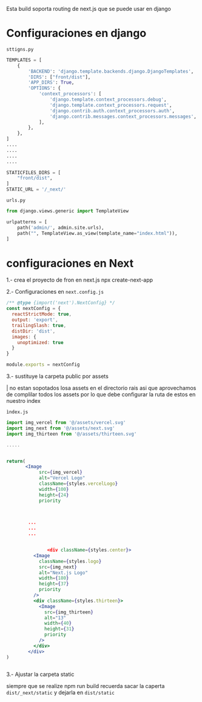Esta build soporta routing de next.js que se puede usar en django

# Configuraciones en django

`sttigns.py`
```py
TEMPLATES = [
    {
        'BACKEND': 'django.template.backends.django.DjangoTemplates',
        'DIRS': ["front/dist"],
        'APP_DIRS': True,
        'OPTIONS': {
            'context_processors': [
                'django.template.context_processors.debug',
                'django.template.context_processors.request',
                'django.contrib.auth.context_processors.auth',
                'django.contrib.messages.context_processors.messages',
            ],
        },
    },
]
....
....
....
....

STATICFILES_DIRS = [
    "front/dist",
]
STATIC_URL = '/_next/'

```

`urls.py`

```py
from django.views.generic import TemplateView

urlpatterns = [
    path('admin/', admin.site.urls),
    path("", TemplateView.as_view(template_name="index.html")),
]
```


# configuraciones en Next 

1.- crea el proyecto de fron en next.js
npx create-next-app


2.- Configuraciones en  `next.config.js`
```js
/** @type {import('next').NextConfig} */
const nextConfig = {
  reactStrictMode: true,
  output: 'export',
  trailingSlash: true,
  distDir: 'dist', 
  images: {
    unoptimized: true
  }
}

module.exports = nextConfig


```
3.- sustituye la carpeta public por assets

| no estan sopotados losa assets en el directorio rais asi que aprovechamos de complilar todos los assets por lo que debe configurar la ruta de estos en nuestro index

`ìndex.js`

```jsx
import img_vercel from '@/assets/vercel.svg'
import img_next from '@/assets/next.svg'
import img_thirteen from '@/assets/thirteen.svg'

.....


return(
       <Image 
            src={img_vercel}
            alt="Vercel Logo"
            className={styles.vercelLogo}
            width={100}
            height={24}
            priority

        

        ...
        ...
        ...


               <div className={styles.center}>
          <Image
            className={styles.logo}
            src={img_next}
            alt="Next.js Logo"
            width={180}
            height={37}
            priority
          />
          <div className={styles.thirteen}>
            <Image
              src={img_thirteen}
              alt="13"
              width={40}
              height={31}
              priority
            />
          </div>
        </div>
)



```


3.- Ajustar la carpeta static

siempre que se realize npm run build recuerda sacar la caperta `dist/_next/static` y dejarla en `dist/static`